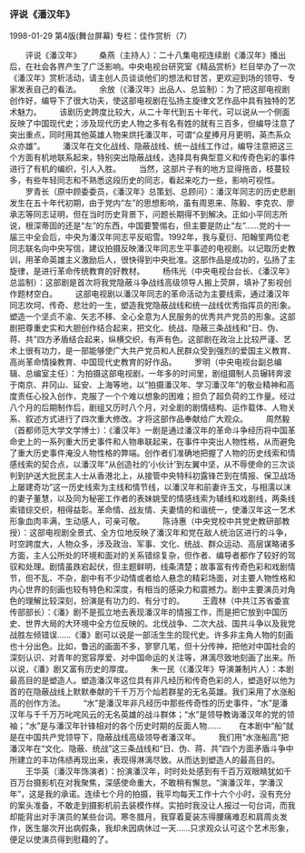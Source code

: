 ### 评说《潘汉年》

1998-01-29
第4版(舞台屏幕)
专栏：佳作赏析（7）

　　评说《潘汉年》
　　桑燕（主持人）：二十八集电视连续剧《潘汉年》播出后，在社会各界产生了广泛影响。中央电视台研究室《精品赏析》栏目举办了一次《潘汉年》赏析活动，请主创人员谈谈他们的想法和甘苦，更欢迎到场的领导、专家发表自己的看法。
　　余放（《潘汉年》出品人、总监制）：为了把这部电视剧创作好，编导下了很大功夫，使这部电视剧在弘扬主旋律文艺作品中具有独特的艺术魅力。
　　该剧历史跨度比较大，从二十年代到五十年代，可以说从一个侧面反映了中国现代史；涉及现代历史人物之多有名有姓的就有三百多，但编导注意了突出重点，同时用其他英雄人物来烘托潘汉年，可谓“众星捧月月更明，英杰系众众亦雄”。
　　潘汉年在文化战线、隐蔽战线、统一战线工作过，编导注意把这三个方面有机地联系起来，特别突出隐蔽战线，选择具有典型意义和传奇色彩的事件进行了有机的编织，引人入胜。
　　当然，这部片子有的地方显得拖沓，枝蔓较多，有些年轻同志和不熟悉这段历史的同志，看起来吃力一些，影响可视性。
　　罗青长（原中顾委委员，《潘汉年》总策划、总顾问）：潘汉年同志的历史悲剧发生在五十年代初期，由于党内“左”的思想影响，虽有周恩来、陈毅、李克农、廖承志等同志证明，但在当时历史背景下，问题长期得不到解决。正如小平同志所说，根深蒂固的还是“左”的东西，中国要警惕右，但主要是防止“左”……党的十一届三中全会后，中央为潘汉年同志平反昭雪。1992年，我与夏衍、阳翰笙两位老同志联名向中央写信，建议拍摄反映潘汉年同志生平事迹的电视剧。以记取历史教训，用革命英雄主义激励后人，很快得到中央批准。这部作品是成功的，弘扬了主旋律，是进行革命传统教育的好教材。
　　杨伟光（中央电视台台长、《潘汉年》总监制）：这部剧是首次将我党隐蔽斗争战线高级领导人搬上荧屏，填补了影视创作题材空白。
　　这部电视剧以潘汉年同志的革命活动为主要线索，通过潘汉年同志坎坷、传奇、悲壮的一生，塑造我党隐蔽战线和统一战线优秀指挥员的形象。塑造一个坚贞不渝、矢志不移、全心全意为人民服务的优秀共产党员的形象。这部剧把尊重史实和大胆创作结合起来，把文化、统战、隐蔽三条战线和“日、伪、蒋、共”四方矛盾结合起来，纵横交织，有声有色。这部剧在政治上比较严谨、艺术上很有功力，是一部能够使广大共产党员和人民群众受到强烈的爱国主义教育、高尚革命情操教育、中国现代史教育的好作品。
　　罗明（中央电视台副总编辑、总编室主任）：为拍摄这部电视剧，一年多的时间里，剧组摄制人员辗转奔波于南京、井冈山、延安、上海等地，以“拍摄潘汉年、学习潘汉年”的敬业精神和高度责任心投入创作，克服了一个个难以想象的困难；担负了超负荷的工作量。经过八个月的后期制作后，剧组又历时八个月，对全剧的剧情结构、运作载体、人物关系、叙述方式进行了四次重大修改。才将这部作品奉献给广大观众。
　　周然毅（首都师范大学文学博士）：《潘汉年》一剧是通过潘汉年的革命斗争经历将中国革命史上的一系列重大历史事件和人物串联起来，在事件中突出人物性格，从而避免了重大历史事件淹没人物性格的弊端。创作者们准确地把握了人物的历史线索和情感线索的契合点，以潘汉年“从创造社的‘小伙计’到左翼中坚，从不辱使命的三次谈判到护送大批民主人士从香港北上，从接管中央特科初露锋芒到在情报、保卫战场上屡建奇功”这一历史线索为主线和情节线，以潘汉年和前妻许玉文，与相濡以沫的妻子董慧，以及同为秘密工作者的表妹姚莹的情感线索为辅线和戏剧线，两条线索错综交织，相得益彰。革命情、战友情、夫妻情的和谐统一，使潘汉年这一艺术形象血肉丰满，生动感人，可亲可敬。
　　陈诗惠（中央党校中共党史教研部教授）：这部电视剧全景式、全方位地反映了潘汉年和党在敌人统治区进行的斗争，时空跨度大，人物众多，涉及政治、军事、文化、统战、群众运动、高层谋略诸多方面，主人公所处的环境和面对的关系错综复杂，但作者、编导者都作了较好的驾驭和处理。剧情虽跌宕起伏，但主题鲜明，线条清楚；故事富有传奇色彩和戏剧情节，但不乱、不杂，剧中有不少动情或者给人悬念的精彩场面，对主要人物性格和内心世界的刻画也较有特色和深度，有相当的感染力和震撼力。剧中主要演员对角色的理解比较深刻，扮演是有功力的、有分寸的。
　　王霞林（中共江苏省委宣传部部长）：《潘》剧不是孤立地去表现潘汉年的情报工作，而是把它放到中国历史、世界大局的大环境中全方位反映的。北伐战争、二次大战、国共斗争以及我党战胜左倾错误……《潘》剧可以说是一部活生生的现代史。许多非主角人物的刻画也十分出色。比如，鲁迅的画面不多，寥寥几笔，但十分传神，把他对中国社会的深刻认识、对青年的宽容厚爱、对中国命运的关注等，淋漓尽致地刻画了出来。所以说，《潘》剧又富有历史的厚度。
　　朱一民（《潘汉年》导演兼制片人）：本剧最高目的是塑造人。塑造潘汉年这位具有非凡经历和传奇色彩的人，塑造好以他为首的在隐蔽战线上默默奉献的千千万万个灿若群星的无名英雄。我们采用了水涨船高的创作方法。
　　“水”是潘汉年非凡经历中那些传奇性的历史事件，“水”是潘汉年与千千万万叱咤风云的无名英雄的战斗群体；“水”是领导教诲潘汉年的党的领袖；“水”是与潘汉年针锋相对的各个历史时期的反面人物……
　　在本剧中“船”就是在中国共产党领导下，隐蔽战线高级领导者潘汉年。
　　我们用“水涨船高”把潘汉年在“文化、隐蔽、统战”这三条战线和“日、伪、蒋、共”四个方面矛盾斗争中所建立的丰功伟绩再现出来，表现得淋漓尽致。从而达到塑造人的最高目的。
　　王华英（潘汉年饰演者）：扮演潘汉年，时时处处感到有千百万双眼睛犹如千百万台摄影机在对我聚焦，深感使命重大，不敢稍有懈怠。“演潘汉年，学潘汉年”，这是我的承诺。连续七个月的拍摄，我平均每天工作十六个小时，没有充分的案头准备，不敢走到摄影机前去装模作样。实拍时我没让人报过一句台词，而我却能背出对手演员的某些台词。寒冬腊月，我穿着夏装冻得腰痛难忍和肩周炎发作，医生屡次开出病假条，我却未因病休过一天……只求观众认可这个艺术形象，便足以使演员得到慰藉的了。
